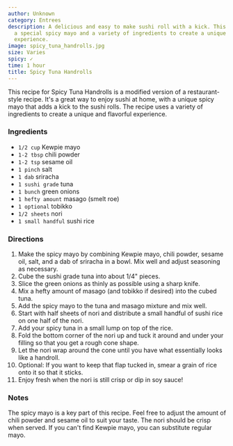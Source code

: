 ```yaml
---
author: Unknown
category: Entrees
description: A delicious and easy to make sushi roll with a kick. This recipe uses
  a special spicy mayo and a variety of ingredients to create a unique and flavorful
  experience.
image: spicy_tuna_handrolls.jpg
size: Varies
spicy: ✓
time: 1 hour
title: Spicy Tuna Handrolls
---
```

This recipe for Spicy Tuna Handrolls is a modified version of a restaurant-style recipe. It's a great way to enjoy sushi at home, with a unique spicy mayo that adds a kick to the sushi rolls. The recipe uses a variety of ingredients to create a unique and flavorful experience.

### Ingredients

* `1/2 cup` Kewpie mayo
* `1-2 tbsp` chili powder
* `1-2 tsp` sesame oil
* `1 pinch` salt
* `1 dab` sriracha
* `1 sushi grade` tuna
* `1 bunch` green onions
* `1 hefty amount` masago (smelt roe)
* `1 optional` tobikko
* `1/2 sheets` nori
* `1 small handful` sushi rice

### Directions

1. Make the spicy mayo by combining Kewpie mayo, chili powder, sesame oil, salt, and a dab of sriracha in a bowl. Mix well and adjust seasoning as necessary.
2. Cube the sushi grade tuna into about 1/4" pieces.
3. Slice the green onions as thinly as possible using a sharp knife.
4. Mix a hefty amount of masago (and tobikko if desired) into the cubed tuna.
5. Add the spicy mayo to the tuna and masago mixture and mix well.
6. Start with half sheets of nori and distribute a small handful of sushi rice on one half of the nori.
7. Add your spicy tuna in a small lump on top of the rice.
8. Fold the bottom corner of the nori up and tuck it around and under your filling so that you get a rough cone shape.
9. Let the nori wrap around the cone until you have what essentially looks like a handroll.
10. Optional: If you want to keep that flap tucked in, smear a grain of rice onto it so that it sticks.
11. Enjoy fresh when the nori is still crisp or dip in soy sauce!

### Notes

The spicy mayo is a key part of this recipe. Feel free to adjust the amount of chili powder and sesame oil to suit your taste. The nori should be crisp when served. If you can't find Kewpie mayo, you can substitute regular mayo.